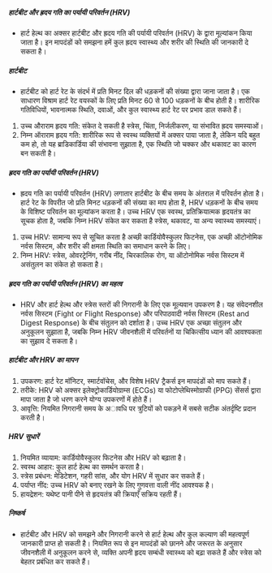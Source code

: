 ##### हार्टबीट और ह्रदय गति का पर्यायी परिवर्तन (HRV)
* हार्ट हेल्थ का अक्सर हार्टबीट और ह्रदय गति की पर्यायी परिवर्तन (HRV) के द्वारा मूल्यांकन किया जाता है। इन मापदंडों को समझना हमें कुल ह्रदय स्वास्थ्य और शरीर की स्थिति की जानकारी दे सकता है।

##### हार्टबीट
* हार्टबीट को हार्ट रेट के संदर्भ में प्रति मिनट दिल की धड़कनों की संख्या द्वारा जाना जाता है। एक साधारण विश्राम हार्ट रेट वयस्कों के लिए प्रति मिनट 60 से 100 धड़कनों के बीच होती है। शारीरिक गतिविधियों, भावनात्मक स्थिति, दवाओं, और कुल स्वास्थ्य हार्ट रेट पर प्रभाव डाल सकते हैं।

1. उच्च औराराम हृदय गति: संकेत दे सकती है स्त्रेस, चिंता, निर्जलीकरण, या संभावित ह्रदय समस्याओं।
2. निम्न ऑराराम हृदय गति: शारीरिक रूप से स्वस्थ व्यक्तियों में अक्सर पाया जाता है, लेकिन यदि बहुत कम हो, तो यह ब्राडिकार्डिया की संभावना सुझाता है, एक स्थिति जो चक्कर और थकावट का कारण बन सकती है।
##### ह्रदय गति का पर्यायी परिवर्तन (HRV)
* ह्रदय गति का पर्यायी परिवर्तन (HRV) लगातार हार्टबीट के बीच समय के अंतराल में परिवर्तन होता है। हार्ट रेट के विपरीत जो प्रति मिनट धड़कनों की संख्या का माप होता है, HRV धड़कनों के बीच समय के विशिष्ट परिवर्तन का मूल्यांकन करता है। उच्च HRV एक स्वस्थ, प्रतिक्रियात्मक हृदयतंत्र का सूचक होता है, जबकि निम्न HRV संकेत कर सकता है स्त्रेस, थकावट, या अन्य स्वास्थ्य समस्याएं।

1. उच्च HRV: सामान्य रूप से सूचित करता है अच्छी कार्डियोवैस्कुलर फिटनेस, एक अच्छी ऑटोनोमिक नर्वस सिस्टम, और शरीर की क्षमता स्थिति का समाधान करने के लिए।
2. निम्न HRV: स्त्रेस, ओवरट्रेनिंग, गरीब नींद, चिरकालिक रोग, या ऑटोनोमिक नर्वस सिस्टम में असंतुलन का संकेत हो सकता है।
##### ह्रदय गति का पर्यायी परिवर्तन (HRV) का महत्व
* HRV और हार्ट हेल्थ और स्त्रेस स्तरों की निगरानी के लिए एक मूल्यवान उपकरण है। यह संवेदनशील नर्वस सिस्टम (Fight or Flight Response) और परिपाठवादी नर्वस सिस्टम (Rest and Digest Response) के बीच संतुलन को दर्शाता है। उच्च HRV एक अच्छा संतुलन और अनुकूलन सुझाता है, जबकि निम्न HRV जीवनशैली में परिवर्तनों या चिकित्सीय ध्यान की आवश्यकता का सुझाव दे सकता है।

##### हार्टबीट और HRV का मापन
1. उपकरण: हार्ट रेट मॉनिटर, स्मार्टवॉचेस, और विशेष HRV ट्रैकर्स इन मापदंडों को माप सकते हैं।
2. तरीके: HRV को अक्सर इलेक्ट्रोकार्डियोग्राम्स (ECGs) या फोटोप्लेथिस्मोग्राफी (PPG) सेंसर्स द्वारा मापा जाता है जो धरण करने योग्य उपकरणों में होते हैं।
3. आवृत्ति: नियमित निगरानी समय के अावधि पर त्रुटियों को पकड़ने में सबसे सटीक अंतर्दृष्टि प्रदान करती है।
##### HRV सुधारें
1. नियमित व्यायाम: कार्डियोवैस्कुलर फिटनेस और HRV को बढ़ाता है।
2. स्वस्थ आहार: कुल हार्ट हेल्थ का समर्थन करता है।
3. स्त्रेस प्रबंधन: मेडिटेशन, गहरी सांस, और योग HRV में सुधार कर सकते हैं।
4. पर्याप्त नींद: उच्च HRV को बनाए रखने के लिए गुणवत्ता वाली नींद आवश्यक है।
5. हायद्रेशन: यथेष्ट पानी पीने से हृदयतंत्र की क्रियाएँ सक्रिय रहती हैं।
##### निष्कर्ष
* हार्टबीट और HRV को समझने और निगरानी करने से हार्ट हेल्थ और कुल कल्याण की महत्वपूर्ण जानकारी प्राप्त हो सकती है। नियमित रूप से इन मापदंडों को छानने और जरूरत के अनुसार जीवनशैली में अनुकूलन करने से, व्यक्ति अपनी हृदय सम्बंधी स्वास्थ्य को बढ़ा सकते हैं और स्त्रेस को बेहतर प्रबंधित कर सकते हैं।
